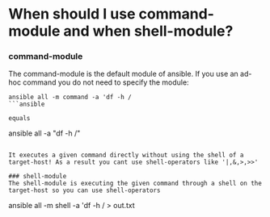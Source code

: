 # When should I use command-module and when shell-module?

### command-module
The command-module is the default module of ansible. If you use an ad-hoc command you do not need to specify the module:

```
ansible all -m command -a 'df -h /
```ansible

equals 

```
ansible all -a "df -h /"
```

It executes a given command directly without using the shell of a target-host! As a result you cant use shell-operators like '|,&,>,>>'

### shell-module
The shell-module is executing the given command through a shell on the target-host so you can use shell-operators

```
ansible all -m shell -a 'df -h / > out.txt
```
